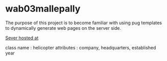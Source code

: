 # wab03mallepally

The purpose of this project is to become familiar with using pug templates to dynamically generate web pages on the server side.

[Sever hosted at](https://wab03mallepally.herokuapp.com/)

class name : helicopter
attributes : company, headquarters, established year